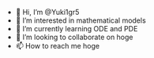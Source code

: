 - 👋 Hi, I’m @Yuki1gr5
- 👀 I’m interested in mathematical models
- 🌱 I’m currently learning ODE and PDE
- 💞️ I’m looking to collaborate on hoge
- 📫 How to reach me hoge

<!---
Yuki1gr5/Yuki1gr5 is a ✨ special ✨ repository because its `README.md` (this file) appears on your GitHub profile.
You can click the Preview link to take a look at your changes.
--->

